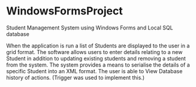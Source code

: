 # WindowsFormsProject

Student Management System using Windows Forms and Local SQL database

When the application is run a list of Students are displayed to the user in a grid format. 
The software allows users to enter details relating to a new Student in addition to updating existing students and 
removing a student from the system. 
The system provides a means to serialise the details of a specific Student into an XML format.
The user is able to View Database history of actions. (Trigger was used to implement this.)
